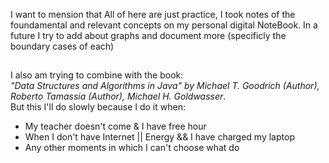 I want to mension that All of here are just practice, I took notes of the foundamental and relevant concepts on my personal digital NoteBook. In a future I try to add about graphs and document more (specificly the boundary cases of each)  
##  
I also am trying to combine with the book:  
_"Data Structures and Algorithms in Java" by Michael T. Goodrich (Author), Roberto Tamassia (Author), Michael H. Goldwasser_.    
But this I'll do slowly because I do it when:
- My teacher doesn't come & I have free hour
- When I don't have Internet || Energy && I have charged my laptop
- Any other moments in which I can't choose what do
